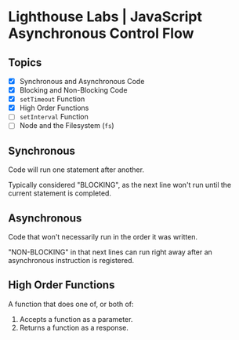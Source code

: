# Lighthouse Labs | JavaScript Asynchronous Control Flow

## Topics

* [X] Synchronous and Asynchronous Code
* [X] Blocking and Non-Blocking Code
* [X] `setTimeout` Function
* [X] High Order Functions
* [ ] `setInterval` Function
* [ ] Node and the Filesystem (`fs`)

## Synchronous

Code will run one statement after another.

Typically considered "BLOCKING", as the next line won't run until the current statement is completed.

## Asynchronous

Code that won't necessarily run in the order it was written.

"NON-BLOCKING" in that next lines can run right away after an asynchronous instruction is registered.

## High Order Functions

A function that does one of, or both of:

1. Accepts a function as a parameter.
2. Returns a function as a response.
